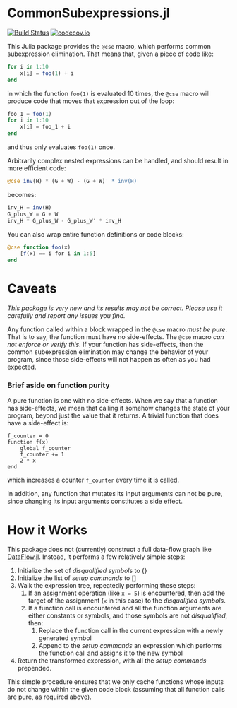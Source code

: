 # CommonSubexpressions.jl

[![Build Status](https://travis-ci.org/rdeits/CommonSubexpressions.jl.svg?branch=master)](https://travis-ci.org/rdeits/CommonSubexpressions.jl)
[![codecov.io](https://codecov.io/github/rdeits/CommonSubexpressions.jl/coverage.svg?branch=master)](https://codecov.io/github/rdeits/CommonSubexpressions.jl?branch=master)

This Julia package provides the `@cse` macro, which performs common subexpression elimination. That means that, given a piece of code like:

```julia
for i in 1:10
    x[i] = foo(1) + i
end
```

in which the function `foo(1)` is evaluated 10 times, the `@cse` macro will produce code that moves that expression out of the loop:

```julia
foo_1 = foo(1)
for i in 1:10
    x[i] = foo_1 + i
end
```

and thus only evaluates `foo(1)` once.

Arbitrarily complex nested expressions can be handled, and should result in more efficient code:

```julia
@cse inv(H) * (G + W) - (G + W)' * inv(H)
```

becomes:

```julia
inv_H = inv(H)
G_plus_W = G + W
inv_H * G_plus_W - G_plus_W' * inv_H
```

You can also wrap entire function definitions or code blocks:

```julia
@cse function foo(x)
    [f(x) == i for i in 1:5]
end
```

# Caveats

*This package is very new and its results may not be correct. Please use it carefully and report any issues you find.*

Any function called within a block wrapped in the `@cse` macro *must be pure*. That is to say, the function must have no side-effects. The `@cse` macro *can not enforce or verify this*. If your function has side-effects, then the common subexpression elimination may change the behavior of your program, since those side-effects will not happen as often as you had expected.

### Brief aside on function purity

A pure function is one with no side-effects. When we say that a function has side-effects, we mean that calling it somehow changes the state of your program, beyond just the value that it returns. A trivial function that does have a side-effect is:

```
f_counter = 0
function f(x)
    global f_counter
    f_counter += 1
    2 * x
end
```

which increases a counter `f_counter` every time it is called.

In addition, any function that mutates its input arguments can not be pure, since changing its input arguments constitutes a side effect.

# How it Works

This package does not (currently) construct a full data-flow graph like [DataFlow.jl](https://github.com/MikeInnes/DataFlow.jl). Instead, it performs a few relatively simple steps:

1. Initialize the set of *disqualified symbols* to {}
1. Initialize the list of *setup commands* to []
1. Walk the expression tree, repeatedly performing these steps:
    1. If an assignment operation (like `x = 5`) is encountered, then add the target of the assignment (`x` in this case) to the *disqualified symbols*.
    1. If a function call is encountered and all the function arguments are either constants or symbols, and those symbols are not *disqualified*, then:
        1. Replace the function call in the current expression with a newly generated symbol
        1. Append to the *setup commands* an expression which performs the function call and assigns it to the new symbol
1. Return the transformed expression, with all the *setup commands* prepended.

This simple procedure ensures that we only cache functions whose inputs do not change within the given code block (assuming that all function calls are pure, as required above).

